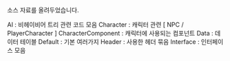 소스 자료를 올려두었습니다. 


AI : 비헤이비어 트리 관련 코드 모음
Character : 캐릭터 관련 [ NPC / PlayerCharacter ] 
CharacterComponent : 캐릭터에 사용되는 컴포넌트 
Data : 데이터 테이블
Default : 기본 여러가지 
Header : 사용한 헤더 묶음
Interface : 인터페이스 모음

